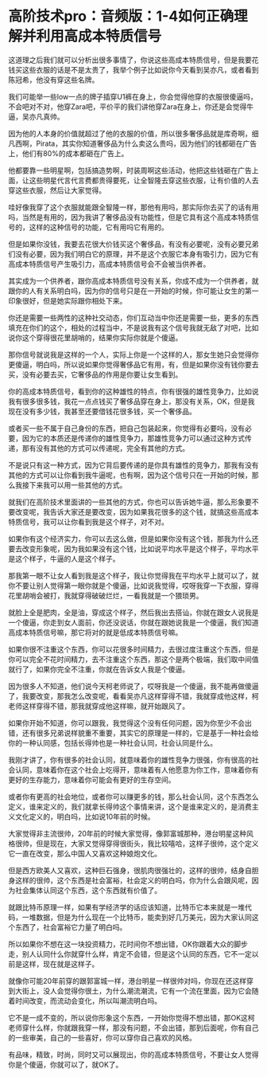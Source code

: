 # 高阶技术pro：音频版：1-4如何正确理解并利用高成本特质信号

这道理之后我们就可以分析出很多事情了，你说这些高成本特质信号，但是我要花钱买这些衣服的话是不是太贵了，我举个例子比如说你今天看到吴亦凡，或者看到陈冠希，他没有穿这些名牌。

我们可能举一些low一点的牌子插穿U1裤在身上，你会觉得他穿的衣服很傻逼吗，不会吧对不对，他穿Zara吧，平价平的我们讲他穿Zara在身上，你还是会觉得牛逼，吴亦凡真帅。

因为他的人本身的价值就超过了他的衣服的价值，所以很多奢侈品就是库奇啊，细凡西啊，Pirata，其实你知道奢侈品为什么卖这么贵吗，因为他们的钱都砸在广告上，他们有80%的成本都砸在广告上。

他都要靠一些明星啊，包括搞造势啊，时装周啊这些活动，他把这些钱砸在广告上面，让这些明星代言代言费都贵得要死，让全智隆去穿这些衣服，让有价值的人去穿这些衣服，然后让大家觉得。

哇好像我穿了这个衣服就能跟全智隆一样，那他有用吗，那实际你去买了的话有用吗，当然是有用的，因为我讲了奢侈品没有功能性，但是它具有这个高成本特质信号的，这样的这种信号的功能，它有用吗它有用的。

但是如果你没钱，我要去花很大价钱买这个奢侈品，有没有必要呢，没有必要兄弟们没有必要，因为我们明白它的原理，并不是这个衣服它本身有吸引力，因为它有高成本特质信号产生吸引力，高成本特质信号会不会被当供养者。

其实成为一个供养者，跟你高成本特质信号没有关系，你成不成为一个供养者，就跟你的人有关系明白吗，因为你的信号只是在一开始的时候，你可能让女生的第一印象很好，但是她实际跟你相处下来。

你还是需要一些两性的这种社交动态，你们互动当中你还是需要一些，更多的东西填充在你们的这个，相处的过程当中，不是说我有这个信号我就无敌了对吧，比如说你这个穿得很花里胡哨的，结果你实际你就是个傻逼。

那你信号就说我是这样的一个人，实际上你是一个这样的人，那女生她只会觉得你更傻逼，明白吗，所以说如果你觉得奢侈品它有用，有，但是如果你没有钱你要去买，没有必要去买，它奢侈品的作用是你要让女生看到。

你的高成本特质信号，看到你的这种雄性的特点，你有很强的雄性竞争力，比如说我有很多很多钱，我花一点点钱买了奢侈品穿在身上，那没有关系，OK，但是我现在没有多少钱，我甚至还要借钱花很多钱，买一个奢侈品。

或者买一些不属于自己身份的东西，把自己包装起来，你觉得有必要吗，没有必要，因为它的本质还是传递你的雄性竞争力，那雄性竞争力可以通过这种方式传递，那有没有其他的方式可以传递呢，完全有其他的方式。

不是说只有这一种方式，因为它背后要传递的是你具有雄性的竞争力，那我有没有其他的方式可以让你看到我牛逼呢，也有啊，因为这个信号只在一开始的时候，那么我接下来我可以用一些其他的方式。

就我们在高阶技术里面讲的一些其他的方式，你也可以告诉她牛逼，那么形象要不要改变呢，我告诉大家还是要改变，因为如果我花很多的这个钱，就搞这些高成本特质信号，我可以让你看到我是这个样子，对不对。

如果你有这个经济实力，你可以去这么做，但是如果你没有这个钱，那我为什么还要去改变形象呢，因为我如果没有这个钱，比如说平均水平是这个样子，平均水平是这个样子，牛逼的人是这个样子。

那我第一眼不让女人看到我是这个样子，我让你觉得我在平均水平上就可以了，就你不要让别人觉得第一眼你就是个傻逼，比如说我觉得，哎呀我穿一下衣服，穿得花里胡哨会被打，我就穿得破破烂烂，一看我就是一个猥琐男。

就脸上全是肥肉，全是油，穿成这个样子，然后我出去搭讪，你就在跟女人说我是一个傻逼，你走到女人面前，你还没说话，你就在跟她说我是一个傻逼，我们知道高成本特质信号嘛，那它将对的就是低成本特质信号嘛。

如果你很不注重这个东西，你可以花很多时间精力，去很过度注重这个东西，但是你可以完全不花时间精力，去不注重这个东西，那这个是两个极端，我们取中间值就行了，如果你完全不注重，你就在告诉女人我是个傻逼。

因为很多人不知道，他们说今天柯老师说了，哎呀我是一个傻逼，我不能再做傻逼了，我要改变，那我怎么改变呢，看看吴亦凡这样穿得不错，我就穿成他这样，柯老师这样穿得不错，那我就穿成他这样嘛，就开始跟风了。

如果你开始不知道，你可以跟我，我觉得这个没有任何问题，因为你至少不会出错，还有很多兄弟说样貌重不重要，其实它的原理是一样的，它是基于一种社会给你的一种认同感，包括长得帅也是一种社会认同，社会认同是什么。

我刚才讲了，你有很多的社会认同，就意味着你的雄性竞争力很强，你有很高的社会认同，意味着你在这个社会上吃得开，意味着有人他愿意为你工作，意味着你有更好的生存能力，意味着你可能会有更好的生存空间。

或者你有更高的社会地位，或者你可以赚更多的钱，那么社会认同，这个东西怎么定义，谁来定义的，我们就拿长得帅这个事情来讲，这个是谁来定义的，是消费主义文化定义的，明白吗，比如说10年前的时候。

大家觉得非主流很帅，20年前的时候大家觉得，像郭富城那种，港台明星这种风格很帅，但是现在，大家又觉得穿得很街头，我比较嘻哈，这样子很帅，这个定义它一直在改变，那么中国人又喜欢这种娘炮文化。

但是西方欧美人又喜欢，这种巨石强身，很肌肉很强壮的，这样的很帅，结身自胆身这样的很帅，这个东西是社会富裕，社会定义的明白吗，你为什么会跟风呢，因为社会集体认同这个东西，这个东西就有价值了。

就跟比特币原理一样，如果有学经济学的话应该知道，比特币它本来就是一堆代码，一堆数据，但是为什么现在一个比特币，能卖到好几万美元，因为大家认同这个东西了，社会富裕它力量了明白吗。

所以如果你不想在这一块投资精力，花时间你不想出错，OK你跟着大众的脚步走，别人认同什么你就穿什么样，肯定不会错，但是这个认同的东西，它不一定以前是这样，现在就是这样子。

就像你可能20年前穿的跟郭富城一样，港台明星一样很帅对吗，你现在还这样穿到大街上，没人会觉得你很土，为什么潮流潮流，它有一个流在里面，因为它会随着时间改变，而流动会变化，所以叫潮流明白吗。

它不是一成不变的，所以说你形象这个东西，一开始你觉得不想出错，那OK这柯老师穿什么样，你就跟我穿一样，那没有问题，不会出错，那到后面呢，你有自己的一些审美，自己的一些喜好，你可以穿你自己喜欢的风格。

有品味，精致，时尚，同时又可以展现出，你的高成本特质信号，不要让女人觉得你是个傻逼，你就可以了，就OK了。